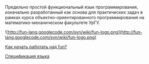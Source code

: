 Предельно простой функциональный язык программирования, изначально разработанный как основа для практических задач в рамках курса объектно-ориентированного программирования на математико-механическом факультете УрГУ.

![http://fun-lang.googlecode.com/svn/wiki/fun-logo.png](http://fun-lang.googlecode.com/svn/wiki/fun-logo.png)

[Как начать работать над fun?](HowToWork.md)

[Cпецификация языка](http://code.google.com/p/fun-lang/source/browse/trunk/oop.term2.fun/src/ru/usu/cs/fun/lang/LanguageSpecification.txt)